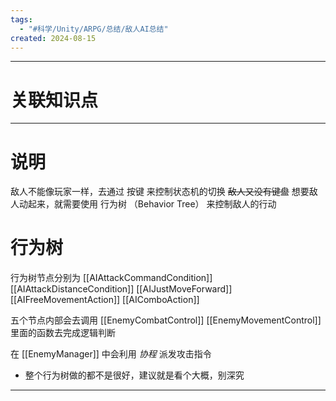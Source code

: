 ```yaml
---
tags:
  - "#科学/Unity/ARPG/总结/敌人AI总结"
created: 2024-08-15
---
```


---
# 关联知识点



---
# 说明

敌人不能像玩家一样，去通过 按键 来控制状态机的切换 ~~敌人又没有键盘~~
想要敌人动起来，就需要使用 行为树 （Behavior Tree） 来控制敌人的行动
# 行为树

行为树节点分别为 [[AIAttackCommandCondition]] [[AIAttackDistanceCondition]] [[AIJustMoveForward]][[AIFreeMovementAction]]  [[AIComboAction]]

五个节点内部会去调用 [[EnemyCombatControl]] [[EnemyMovementControl]] 里面的函数去完成逻辑判断

在 [[EnemyManager]] 中会利用 *协程* 派发攻击指令

- 整个行为树做的都不是很好，建议就是看个大概，别深究

---
